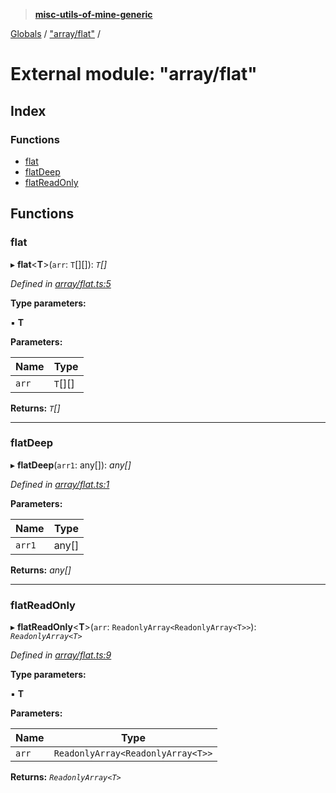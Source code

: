 > **[misc-utils-of-mine-generic](../README.md)**

[Globals](../globals.md) / ["array/flat"](_array_flat_.md) /

# External module: "array/flat"

## Index

### Functions

* [flat](_array_flat_.md#flat)
* [flatDeep](_array_flat_.md#flatdeep)
* [flatReadOnly](_array_flat_.md#flatreadonly)

## Functions

###  flat

▸ **flat**<**T**>(`arr`: `T`[][]): *`T`[]*

*Defined in [array/flat.ts:5](https://github.com/cancerberoSgx/misc-utils-of-mine/blob/30c5b7f/misc-utils-of-mine-generic/src/array/flat.ts#L5)*

**Type parameters:**

▪ **T**

**Parameters:**

Name | Type |
------ | ------ |
`arr` | `T`[][] |

**Returns:** *`T`[]*

___

###  flatDeep

▸ **flatDeep**(`arr1`: any[]): *any[]*

*Defined in [array/flat.ts:1](https://github.com/cancerberoSgx/misc-utils-of-mine/blob/30c5b7f/misc-utils-of-mine-generic/src/array/flat.ts#L1)*

**Parameters:**

Name | Type |
------ | ------ |
`arr1` | any[] |

**Returns:** *any[]*

___

###  flatReadOnly

▸ **flatReadOnly**<**T**>(`arr`: `ReadonlyArray<ReadonlyArray<T>>`): *`ReadonlyArray<T>`*

*Defined in [array/flat.ts:9](https://github.com/cancerberoSgx/misc-utils-of-mine/blob/30c5b7f/misc-utils-of-mine-generic/src/array/flat.ts#L9)*

**Type parameters:**

▪ **T**

**Parameters:**

Name | Type |
------ | ------ |
`arr` | `ReadonlyArray<ReadonlyArray<T>>` |

**Returns:** *`ReadonlyArray<T>`*